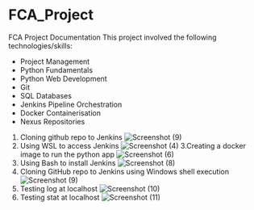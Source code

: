 # FCA_Project
FCA Project Documentation
This project involved the following technologies/skills:
* Project Management
* Python Fundamentals
* Python Web Development 
* Git
* SQL Databases
* Jenkins Pipeline Orchestration
* Docker Containerisation
* Nexus Repositories

1. Cloning github repo to Jenkins
![Screenshot (9)](https://github.com/Lucasta-B/FCA_Project/assets/141421659/f2fb49fb-f870-4bcb-a205-10c0d19636c2)
2. Using WSL to access Jenkins
 ![Screenshot (4)](https://github.com/Lucasta-B/FCA_Project/assets/141421659/bb54721a-e268-4619-aca2-6011218aa58a)
3.Creating a docker image to run the python app
 ![Screenshot (6)](https://github.com/Lucasta-B/FCA_Project/assets/141421659/0c978ef5-7fe4-4b08-ba46-b044e35abf90)
4. Using Bash to install Jenkins
![Screenshot (8)](https://github.com/Lucasta-B/FCA_Project/assets/141421659/f72c9d08-df5e-4681-8ca0-e374bc4246ef)
5. Cloning GitHub repo to Jenkins using Windows shell execution
![Screenshot (9)](https://github.com/Lucasta-B/FCA_Project/assets/141421659/ae65d900-cba6-4c3d-8031-a6b486c1b25b)
6. Testing log at localhost
![Screenshot (10)](https://github.com/Lucasta-B/FCA_Project/assets/141421659/d4aa63bd-21e2-495a-a7f1-e2490c61cc56)
7. Testing stat at localhost
![Screenshot (11)](https://github.com/Lucasta-B/FCA_Project/assets/141421659/cfd0ed04-916f-413d-b39e-3ff9232b2deb)
